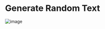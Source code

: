 # Generate Random Text

![image](https://user-images.githubusercontent.com/107784718/183643139-7b5d8f6a-419c-4c71-a4f6-e6e0f95c33d0.png)
